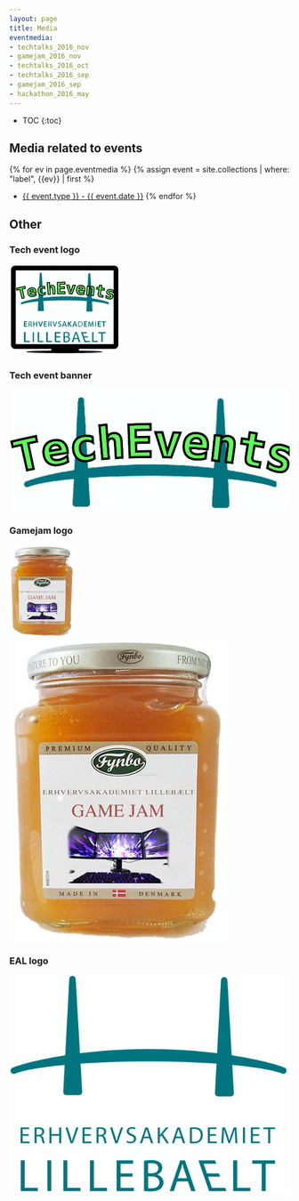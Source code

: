 ```yaml
---
layout: page
title: Media
eventmedia:
- techtalks_2016_nov
- gamejam_2016_nov
- techtalks_2016_oct
- techtalks_2016_sep
- gamejam_2016_sep
- hackathon_2016_may
---
```


* TOC
{:toc}

## Media related to events

{% for ev in page.eventmedia %}
  {% assign event = site.collections | where: "label", {{ev}} | first %}
* [{{ event.type }} - {{ event.date }}]({{ev}})
{% endfor %}

## Other

### Tech event logo

![Tech event logo](techevent_logo_tr.png)

### Tech event banner

![Tech event banner](techevent_banner_tr.png)


### Gamejam logo

![Gamejam logo](gamejam_logo_small.png)
![Gamejam logo (big)](gamejam_logo_big.png)

### EAL logo

![EAL logoxx](eal-logo.svg)
